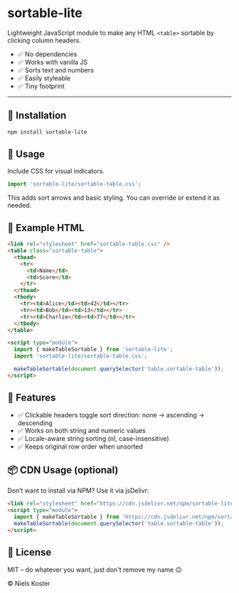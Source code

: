 # sortable-lite

Lightweight JavaScript module to make any HTML `<table>` sortable by clicking column headers.

- ✅ No dependencies
- ✅ Works with vanilla JS
- ✅ Sorts text and numbers
- ✅ Easily styleable
- ✅ Tiny footprint

---

## 🚀 Installation

```bash
npm install sortable-lite
```

## 🧪 Usage

Include CSS for visual indicators.

```js
import 'sortable-lite/sortable-table.css';
```

This adds sort arrows and basic styling. You can override or extend it as needed.

## 🔁 Example HTML

```html
<link rel="stylesheet" href="sortable-table.css" />
<table class="sortable-table">
  <thead>
    <tr>
      <td>Name</td>
      <td>Score</td>
    </tr>
  </thead>
  <tbody>
    <tr><td>Alice</td><td>42</td></tr>
    <tr><td>Bob</td><td>13</td></tr>
    <tr><td>Charlie</td><td>77</td></tr>
  </tbody>
</table>

<script type="module">
  import { makeTableSortable } from 'sortable-lite';
  import 'sortable-lite/sortable-table.css';

  makeTableSortable(document.querySelector('table.sortable-table'));
</script>
```

## 🔧 Features

- ✅ Clickable headers toggle sort direction: none → ascending → descending
- ✅ Works on both string and numeric values
- ✅ Locale-aware string sorting (nl, case-insensitive)
- ✅ Keeps original row order when unsorted

## 📦 CDN Usage (optional)

Don’t want to install via NPM? Use it via jsDelivr:

```html
<link rel="stylesheet" href="https://cdn.jsdelivr.net/npm/sortable-lite/sortable-table.css">
<script type="module">
  import { makeTableSortable } from 'https://cdn.jsdelivr.net/npm/sortable-lite/index.js';
  makeTableSortable(document.querySelector('table.sortable-table'));
</script>
```

## 📜 License

MIT – do whatever you want, just don't remove my name 😉

© Niels Koster
